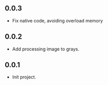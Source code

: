 ## 0.0.3

- Fix native code, avoiding overload memory

## 0.0.2

- Add processing image to grays.

## 0.0.1

- Init project.

